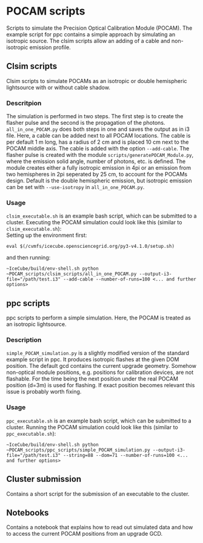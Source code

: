 # POCAM scripts
Scripts to simulate the Precision Optical Calibration Module (POCAM). The example script for ppc contains a simple approach by simulating an isotropic source. The clsim scripts allow an adding of a cable and non-isotropic emission profile. 


## Clsim scripts
Clsim scripts to simulate POCAMs as an isotropic or double hemispheric lightsource with or without cable shadow.

### Descritpion
The simulation is performed in two steps. The first step is to create the flasher pulse and the second is the propagation of the photons. `all_in_one_POCAM.py` does both steps in one and saves the output as in i3 file. Here, a cable can be added next to all POCAM locations. The cable is per default 1 m long, has a radius of 2 cm and is placed 10 cm next to the POCAM middle axis. The cable is added with the option `--add-cable`.
The flasher pulse is created with the module `scripts/generatePOCAM_Module.py`, where the emission solid angle, number of photons, etc. is defined. The module creates either a fully isotropic emission in 4pi or an emission from two hemispheres in 2pi seperated by 25 cm, to account for the POCAMs design. Default is the double hemispheric emission, but isotropic emission can be set with `--use-isotropy` in `all_in_one_POCAM.py`. 

### Usage
`clsim_executable.sh` is an example bash script, which can be submitted to a cluster. 
Executing the POCAM simulation could look like this (similar to `clsim_executable.sh`):\
Setting up the environment first:
```
eval $(/cvmfs/icecube.opensciencegrid.org/py3-v4.1.0/setup.sh)
```
and then running:
```
~IceCube/build/env-shell.sh python ~POCAM_scripts/clsim_scripts/all_in_one_POCAM.py --output-i3-file="/path/test.i3" --add-cable --number-of-runs=100 <... and further options>
```

## ppc scripts
ppc scripts to perform a simple simulation. Here, the POCAM is treated as an isotropic lightsource. 

### Description
`simple_POCAM_simulation.py` is a slightly modified version of the standard example script in ppc. It produces isotropic flashes at the given DOM position. The default gcd contains the current upgrade geometry. Somehow non-optical module positions, e.g. positions for calibration devices, are not flashable. For the time being the next position under the real POCAM position (d=3m) is used for flashing. If exact position becomes relevant this issue is probably worth fixing. 

### Usage
`ppc_executable.sh` is an example bash script, which can be submitted to a cluster. 
Running the POCAM simulation could look like this (similar to `ppc_executable.sh`):
```
~IceCube/build/env-shell.sh python ~POCAM_scripts/ppc_scripts/simple_POCAM_simulation.py --output-i3-file="/path/test.i3" --string=88 --dom=71 --number-of-runs=100 <... and further options>
```

## Cluster submission
Contains a short script for the submission of an executable to the cluster. 

## Notebooks
Contains a notebook that explains how to read out simulated data and how to access the current POCAM positions from an upgrade GCD. 
